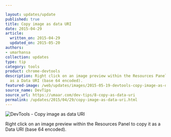 ```yaml
---

layout: updates/update
published: true
title: Copy image as data URI
date: 2015-04-29
article:
  written_on: 2015-04-29
  updated_on: 2015-05-20
authors:
- umarhansa
collection: updates
type: tip
category: tools
product: chrome-devtools
description: Right click on an image preview within the Resources Panel to copy it
  as a Data URI (base 64 encoded).
featured-image: /web/updates/images/2015-05-19-devtools-copy-image-as-data-uri/copy-as-data-uri.gif
source_name: DevTips
source_url: https://umaar.com/dev-tips/8-copy-as-data-uri
permalink: /updates/2015/04/29/copy-image-as-data-uri.html
---
```

<img src="/web/updates/images/2015-05-19-devtools-copy-image-as-data-uri/copy-as-data-uri.gif" alt="DevTools - Copy image as data URI">

Right click on an image preview within the Resources Panel to copy it as a Data URI (base 64 encoded).
